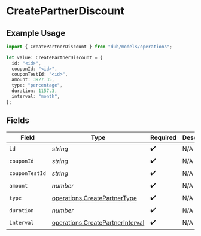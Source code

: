 # CreatePartnerDiscount

## Example Usage

```typescript
import { CreatePartnerDiscount } from "dub/models/operations";

let value: CreatePartnerDiscount = {
  id: "<id>",
  couponId: "<id>",
  couponTestId: "<id>",
  amount: 3927.35,
  type: "percentage",
  duration: 1157.3,
  interval: "month",
};
```

## Fields

| Field                                                                                | Type                                                                                 | Required                                                                             | Description                                                                          |
| ------------------------------------------------------------------------------------ | ------------------------------------------------------------------------------------ | ------------------------------------------------------------------------------------ | ------------------------------------------------------------------------------------ |
| `id`                                                                                 | *string*                                                                             | :heavy_check_mark:                                                                   | N/A                                                                                  |
| `couponId`                                                                           | *string*                                                                             | :heavy_check_mark:                                                                   | N/A                                                                                  |
| `couponTestId`                                                                       | *string*                                                                             | :heavy_check_mark:                                                                   | N/A                                                                                  |
| `amount`                                                                             | *number*                                                                             | :heavy_check_mark:                                                                   | N/A                                                                                  |
| `type`                                                                               | [operations.CreatePartnerType](../../models/operations/createpartnertype.md)         | :heavy_check_mark:                                                                   | N/A                                                                                  |
| `duration`                                                                           | *number*                                                                             | :heavy_check_mark:                                                                   | N/A                                                                                  |
| `interval`                                                                           | [operations.CreatePartnerInterval](../../models/operations/createpartnerinterval.md) | :heavy_check_mark:                                                                   | N/A                                                                                  |